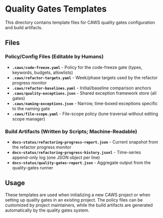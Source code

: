 # Quality Gates Templates

This directory contains template files for CAWS quality gates configuration and build artifacts.

## Files

### Policy/Config Files (Editable by Humans)

- **`.caws/code-freeze.yaml`** - Policy for the code-freeze gate (types, keywords, budgets, allowlists)
- **`.caws/refactor-targets.yaml`** - Week/phase targets used by the refactor progress monitor
- **`.caws/refactor-baselines.yaml`** - Initial/baseline comparison anchors
- **`.caws/quality-exceptions.json`** - Shared exception framework store (all gates)
- **`.caws/naming-exceptions.json`** - Narrow, time-boxed exceptions specific to the naming gate
- **`.caws/file-scope.yaml`** - File-scope policy (tune traversal without editing scope manager)

### Build Artifacts (Written by Scripts; Machine-Readable)

- **`docs-status/refactoring-progress-report.json`** - Current snapshot from the refactor progress monitor
- **`docs-status/refactoring-progress-history.jsonl`** - Time-series append-only log (one JSON object per line)
- **`docs-status/quality-gates-report.json`** - Aggregate output from the quality-gates runner

## Usage

These templates are used when initializing a new CAWS project or when setting up quality gates in an existing project. The policy files can be customized by project maintainers, while the build artifacts are generated automatically by the quality gates system.

